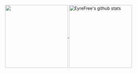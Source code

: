 <a href="https://github.com/EyreFree">
  <img align="center" src="https://github-readme-stats.anuraghazra1.vercel.app/api/top-langs/?username=eyrefree" height="205"/>
</a>
<a href="https://github.com/EyreFree">
  <img align="center" src="https://github-readme-stats.anuraghazra1.vercel.app/api?username=eyrefree&show_icons=true" alt="EyreFree's github stats" height="205"/>
</a>
